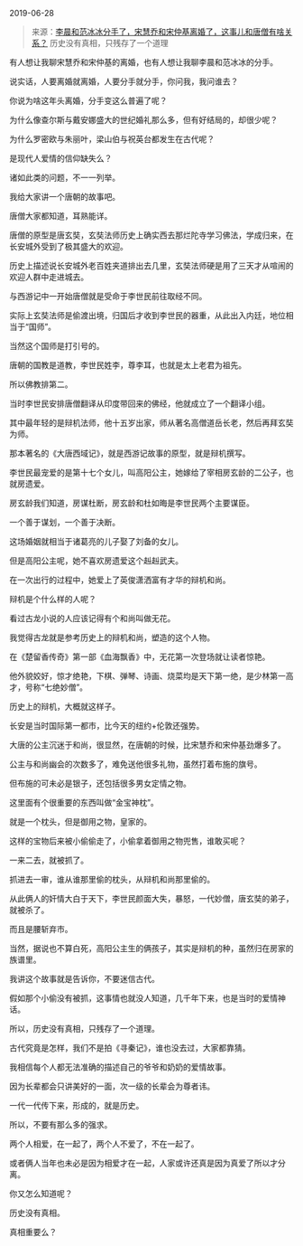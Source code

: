 2019-06-28

> 来源：[李晨和范冰冰分手了，宋慧乔和宋仲基离婚了，这事儿和唐僧有啥关系？](http://mp.weixin.qq.com/s?__biz=MzU3NDc5Nzc0NQ==&mid=2247484917&idx=1&sn=2c92da7e493878fa5084b09a4e345397&chksm=fd2da72bca5a2e3d1ba59ac4c0e7c68dd8e2c3cf0332aaf2210216f12e32452badd9687a51bf&scene=27#wechat_redirect)
> 历史没有真相，只残存了一个道理

有人想让我聊宋慧乔和宋仲基的离婚，也有人想让我聊李晨和范冰冰的分手。

说实话，人要离婚就离婚，人要分手就分手，你问我，我问谁去？

  

你说为啥这年头离婚，分手变这么普遍了呢？  

  

为什么像查尔斯与戴安娜盛大的世纪婚礼那么多，但有好结局的，却很少呢？  

  

为什么罗密欧与朱丽叶，梁山伯与祝英台都发生在古代呢？

  

是现代人爱情的信仰缺失么？

  

诸如此类的问题，不一一列举。

  

我给大家讲一个唐朝的故事吧。

  

唐僧大家都知道，耳熟能详。  

  

唐僧的原型是唐玄奘，玄奘法师历史上确实西去那烂陀寺学习佛法，学成归来，在长安城外受到了极其盛大的欢迎。

  

历史上描述说长安城外老百姓夹道排出去几里，玄奘法师硬是用了三天才从喧闹的欢迎人群中走进城去。

  

与西游记中一开始唐僧就是受命于李世民前往取经不同。

  

实际上玄奘法师是偷渡出境，归国后才收到李世民的器重，从此出入内廷，地位相当于“国师”。

  

当然这个国师是打引号的。  

  

唐朝的国教是道教，李世民姓李，尊李耳，也就是太上老君为祖先。

  

所以佛教排第二。

  

当时李世民安排唐僧翻译从印度带回来的佛经，他就成立了一个翻译小组。

  

其中最年轻的是辩机法师，他十五岁出家，师从著名高僧道岳长老，然后再拜玄奘为师。

  

那本著名的《大唐西域记》，就是西游记故事的原型，就是辩机撰写。

  

李世民最宠爱的是第十七个女儿，叫高阳公主，她嫁给了宰相房玄龄的二公子，也就房遗爱。

  

房玄龄我们知道，房谋杜断，房玄龄和杜如晦是李世民两个主要谋臣。

  

一个善于谋划，一个善于决断。

  

这场婚姻就相当于诸葛亮的儿子娶了刘备的女儿。

  

但是高阳公主呢，她不喜欢房遗爱这个赳赳武夫。

  

在一次出行的过程中，她爱上了英俊潇洒富有才华的辩机和尚。

  

辩机是个什么样的人呢？

  

看过古龙小说的人应该记得有个和尚叫做无花。

  

我觉得古龙就是参考历史上的辩机和尚，塑造的这个人物。  

  

在《楚留香传奇》第一部《血海飘香》中，无花第一次登场就让读者惊艳。

  

他外貌姣好，惊才绝艳，下棋、弹琴、诗画、烧菜均是天下第一绝，是少林第一高才，号称“七绝妙僧”。

  

历史上的辩机，大概就这样子。

  

长安是当时国际第一都市，比今天的纽约+伦敦还强势。

  

大唐的公主沉迷于和尚，很显然，在唐朝的时候，比宋慧乔和宋仲基劲爆多了。

  

公主与和尚幽会的次数多了，难免送他很多礼物，虽然打着布施的旗号。

  

但布施的可未必是银子，还包括很多男女定情之物。

  

这里面有个很重要的东西叫做“金宝神枕”。  

  

就是一个枕头，但是御用之物，皇家的。  

  

这样的宝物后来被小偷偷走了，小偷拿着御用之物兜售，谁敢买呢？

  

一来二去，就被抓了。

  

抓进去一审，谁从谁那里偷的枕头，从辩机和尚那里偷的。

  

从此俩人的奸情大白于天下，李世民颜面大失，暴怒，一代妙僧，唐玄奘的弟子，就被杀了。

  

而且是腰斩弃市。

  

当然，据说也不算白死，高阳公主生的俩孩子，其实是辩机的种，虽然归在房家的族谱里。

  

我讲这个故事就是告诉你，不要迷信古代。  

  

假如那个小偷没有被抓，这事情也就没人知道，几千年下来，也是当时的爱情神话。

  

所以，历史没有真相，只残存了一个道理。

  

古代究竟是怎样，我们不是拍《寻秦记》，谁也没去过，大家都靠猜。

  

我相信每个人都无法准确的描述自己的爷爷和奶奶的爱情故事。  

  

因为长辈都会只讲美好的一面，次一级的长辈会为尊者讳。

  

一代一代传下来，形成的，就是历史。

  

所以，不要有那么多的强求。  

  

两个人相爱，在一起了，两个人不爱了，不在一起了。

  

或者俩人当年也未必是因为相爱才在一起，人家或许还真是因为真爱了所以才分离。  

  

你又怎么知道呢？

  

历史没有真相。

  

真相重要么？

